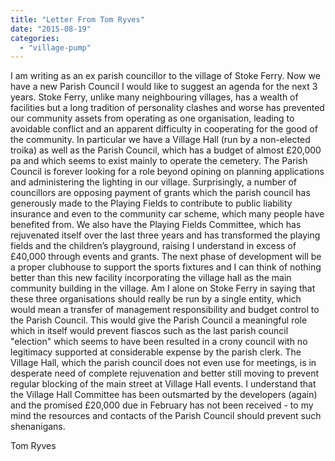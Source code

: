 ```yaml
---
title: "Letter From Tom Ryves"
date: "2015-08-19"
categories: 
  - "village-pump"
---
```


I am writing as an ex parish councillor to the village of Stoke Ferry. Now we have a new Parish Council I would like to suggest an agenda for the next 3 years. Stoke Ferry, unlike many neighbouring villages, has a wealth of facilities but a long tradition of personality clashes and worse has prevented our community assets from operating as one organisation, leading to avoidable conflict and an apparent difficulty in cooperating for the good of the community. In particular we have a Village Hall (run by a non-elected troika) as well as the Parish Council, which has a budget of almost £20,000 pa and which seems to exist mainly to operate the cemetery. The Parish Council is forever looking for a role beyond opining on planning applications and administering the lighting in our village. Surprisingly, a number of councillors are opposing payment of grants which the parish council has generously made to the Playing Fields to contribute to public liability insurance and even to the community car scheme, which many people have benefited from. We also have the Playing Fields Committee, which has rejuvenated itself over the last three years and has transformed the playing fields and the children’s playground, raising I understand in excess of £40,000 through events and grants. The next phase of development will be a proper clubhouse to support the sports fixtures and I can think of nothing better than this new facility incorporating the village hall as the main community building in the village. Am I alone on Stoke Ferry in saying that these three organisations should really be run by a single entity, which would mean a transfer of management responsibility and budget control to the Parish Council. This would give the Parish Council a meaningful role which in itself would prevent fiascos such as the last parish council "election" which seems to have been resulted in a crony council with no legitimacy supported at considerable expense by the parish clerk. The Village Hall, which the parish council does not even use for meetings, is in desperate need of complete rejuvenation and better still moving to prevent regular blocking of the main street at Village Hall events. I understand that the Village Hall Committee has been outsmarted by the developers (again) and the promised £20,000 due in February has not been received - to my mind the resources and contacts of the Parish Council should prevent such shenanigans.

Tom Ryves
